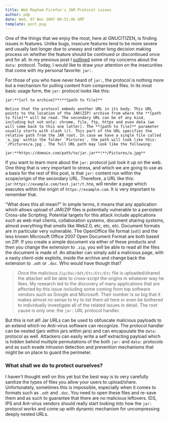 ```yaml
---
title: Web Mayhem Firefox's JAR Protocol issues
author: pdp
date: Wed, 07 Nov 2007 00:51:46 GMT
template: post.pug
---
```


One of the things that we enjoy the most, here at GNUCITIZEN, is finding issues in features. Unlike bugs, insecure features tend to be more severe and usually last longer due to uneasy and rather long decision making process on whether the feature should be continued or discontinued once and for all. In my previous post I [outlined](/blog/bugs-in-the-browser-firefoxs-data-url-scheme-vulnerability) some of my concerns about the `data:` protocol. Today, I would like to draw your attention on the insecurities that come with my personal favorite: `jar:`.

For those of you who have never heard of `jar:`, the protocol is nothing more but a mechanism for pulling content from compressed files. In its most basic usage form, the `jar:` protocol looks like this:

    jar:**[url to archive]**!**[path to file]**

    Notice that the protocol embeds another URL in its body. This URL points to the location of the JAR(ZIP) archive from where the **[path to file]** will be read. The secondary URL can be of any kind, including but not only: chrome, file, ftp, https and even data (we will come back to this one latter). The **[path to file]** parameter usually starts with slash (/). This part of the URL specifies the relative path from the JAR root. In case we have a single file called `a.jpg` within the folder `Pictures`, the path will look like this: `/Pictures/a.jpg`. The full URL path may look like the following:

    jar:**https://domain.com/path/to/jar.jar**!**/Pictures/a.jpg**

If you want to learn more about the `jar:` protocol just look it up on the web. One thing that is very important to stress, and which we are going to use as a basis for the rest of this post, is that `jar:` content run within the scope/origin of the secondary URL. Therefore, a URL like this: `jar:https://example.com/test.jar!/t.htm`, will render a page which executes within the origin of `https://example.com`. It is very important to remember that.

"What does this all mean?" In simple terms, it means that any application which allows upload of JAR/ZIP files is potentially vulnerable to a persistent Cross-site Scripting. Potential targets for this attack include applications such as web mail clients, collaboration systems, document sharing systems, almost everything that smells like Web2.0, etc, etc, etc. Document formats are in particular very vulnerable. The OpenOffice file format (`odt`) and the less known Microsoft Office 2007 Open Document Format are both based on ZIP. If you create a simple document via either of these products and then you change the extension to `.zip`, you will be able to read all the files the document is made of. An attacker can simply add a malicious page, with a nasty client-side exploits, inside the archive and change back the extension to `.odt` or `.doc`. Who would have though that?

> Once the malicious `Zip/Doc/Odt/Etc/Etc/Etc` file is uploaded/shared the attacker will be able to cross-script the origins in whatever way he likes. My research led to the discovery of many applications that are affected by this issue including some coming from top software vendors such as Google and Microsoft. Their number is so big that it makes almost no sense to try to list them all here or even be bothered to individually investigate all of the related issues in detail. The root cause is only one: the `jar:` URL protocol handler.

But this is not all! Jar URLs can be used to obfuscate malicious payloads to an extend which no Anti-virus software can recognize. The protocol handler can be nested (jars within jars within jars) and can encapsulate the `data:` protocol as well. Attackers can easily write a self extracting payload which is hidden behind multiple permutations of the both `jar:` and `data:` protocols and as such evade intrusion detection and prevention mechanisms that might be on place to guard the perimeter.

### What shall we do to protect ourselves?

I haven't thought well on this yet but the best way is to very carefully sanitize the types of files you allow your users to upload/share. Unfortunately, sometimes this is impossible, especially when it comes to formats such as `.odt` and `.doc`. You need to open these files and re-save them and as such to guarantee that there are no malicious leftovers. IDS, IPS and Ant-virus vendors should really start looking into how the `jar:` protocol works and come up with dynamic mechanism for uncompressing deeply nested URLs.
